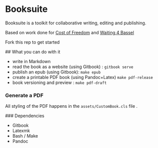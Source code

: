# Booksuite

Booksuite is a toolkit for collaborative writing, editing and publishing.

Based on work done for [Cost of Freedom](https://github.com/costoffreedom/costoffreedom-book) and [Waiting 4 Bassel](https://github.com/waiting4bassel/waiting-latex)

Fork this rep to get started

## What you can do with it

* write in Markdown
* read the book as a website (using Gitbook) : ```gitbook serve```
* publish an epub (using Gitbook): ```make epub```
* create a printable PDF book (using Pandoc+Latex) ```make pdf-release```
* book versioning and preview : ```make pdf-draft```

### Generate a PDF


All styling of the PDF happens in the ```assets/CustomBook.cls``` file .



### Dependencies

* Gitbook
* Latexmk
* Bash / Make
* Pandoc
